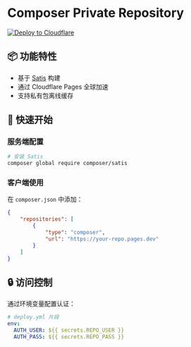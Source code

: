 # Composer Private Repository

[![Deploy to Cloudflare](https://github.com/bref0/actions/workflows/deploy.yml/badge.svg)](https://github.com/bref0/composer-repo/actions)

## 📦 功能特性
- 基于 [Satis](https://github.com/composer/satis) 构建
- 通过 Cloudflare Pages 全球加速
- 支持私有包离线缓存

## 🚀 快速开始
### 服务端配置
```bash
# 安装 Satis
composer global require composer/satis
```

### 客户端使用
在 `composer.json` 中添加：
```json
{
    "repositories": [
        {
            "type": "composer",
            "url": "https://your-repo.pages.dev"
        }
    ]
}
```

## 🔒 访问控制
通过环境变量配置认证：
```yaml
# deploy.yml 片段
env:
  AUTH_USER: ${{ secrets.REPO_USER }}
  AUTH_PASS: ${{ secrets.REPO_PASS }}
```
